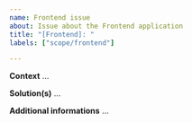 ```yaml
---
name: Frontend issue
about: Issue about the Frontend application
title: "[Frontend]: "
labels: ["scope/frontend"]

---
```


**Context**
...

**Solution(s)**
...

**Additional informations**
...
